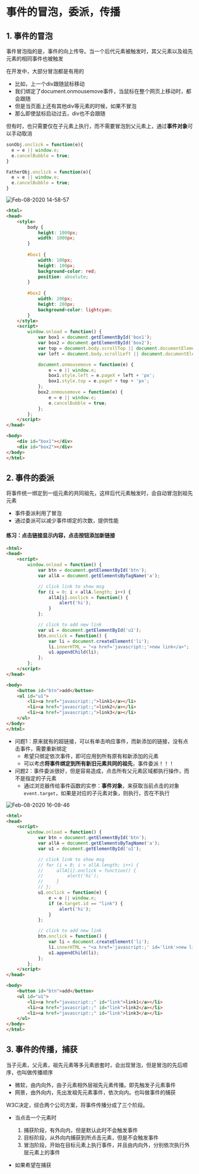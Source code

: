 # 事件的冒泡，委派，传播

## 1. 事件的冒泡

事件冒泡指的是，事件的向上传导。当一个后代元素被触发时，其父元素以及祖先元素的相同事件也被触发

在开发中，大部分冒泡都是有用的
- 比如，上一个div跟随鼠标移动
- 我们绑定了document.onmousemove事件，当鼠标在整个网页上移动时，都会跟随
- 但是当页面上还有其他div等元素的时候，如果不冒泡
- 那么即使鼠标启动过去，div也不会跟随

但有时，也只需要仅在子元素上执行，而不需要冒泡到父元素上，通过**事件对象**可以手动取消
```javascript
sonObj.onclick = function(e){
  e = e || window.e;
  e.cancelBubble = true;
}

FatherObj.onclick = function(e){
  e = e || window.e;
  e.cancelBubble = true;
}
```

![Feb-08-2020 14-58-57](https://user-images.githubusercontent.com/26485327/74080896-93db1080-4a83-11ea-89be-fa554e2edc15.gif)


```html
<html>
<head>
    <style>
        body {
            height: 1000px;
            width: 1000px;
        }
        
        #box1 {
            width: 100px;
            height: 100px;
            background-color: red;
            position: absolute;
        }
        
        #box2 {
            width: 200px;
            height: 200px;
            background-color: lightcyan;
        }
    </style>
    <script>
        window.onload = function() {
            var box1 = document.getElementById('box1');
            var box2 = document.getElementById('box2');
            var top = document.body.scrollTop || document.documentElement.scrollTop;
            var left = document.body.scrollLeft || document.documentElement.scrollLeft;

            document.onmousemove = function(e) {
                e = e || window.e;
                box1.style.left = e.pageX + left + 'px';
                box1.style.top = e.pageY + top + 'px';
            };
            box2.onmousemove = function(e) {
                e = e || window.e;
                e.cancelBubble = true;
            };
        };
    </script>
</head>

<body>
    <div id="box1"></div>
    <div id="box2"></div>
</body>
</html>
```


## 2. 事件的委派
将事件统一绑定到一组元素的共同祖先，这样后代元素触发时，会自动冒泡到祖先元素
- 事件委派利用了冒泡
- 通过委派可以减少事件绑定的次数，提供性能

#### 练习：点击链接显示内容，点击按钮添加新链接
```html
<html>
<head>
    <script>
        window.onload = function() {
            var btn = document.getElementById('btn');
            var allA = document.getElementsByTagName('a');

            // click link to show msg
            for (i = 0; i < allA.length; i++) {
                allA[i].onclick = function() {
                    alert('hi');
                }
            };

            // click to add new link
            var u1 = document.getElementById('u1');
            btn.onclick = function() {
                var li = document.createElement('li');
                li.innerHTML = "<a href='javascript:;'>new link</a>";
                u1.appendChild(li);
            };
        };
    </script>
</head>

<body>
    <button id="btn">add</button>
    <ul id="u1">
        <li><a href="javascript:;">link1</a></li>
        <li><a href="javascript:;">link2</a></li>
        <li><a href="javascript:;">link3</a></li>
    </ul>
</body>
</html>
```
- 问题1：原来就有的超链接，可以有单击响应事件，而新添加的链接，没有点击事件，需要重新绑定
  - 希望只绑定依次事件，即可应用到所有原有和新添加的元素
  - 可以考虑**将事件绑定到所有新旧元素共同的祖先**，事件委派！！！
- 问题2：事件委派很好，但是容易造成，点击所有父元素区域都执行操作，而不是指定的子元素
  - 通过浏览器传给事件函数的实参：**事件对象**，来获取当前点击的对象`event.target`，如果是对应的子元素对象，则执行，否在不执行
  
  
![Feb-08-2020 16-08-46](https://user-images.githubusercontent.com/26485327/74081751-7448e580-4a8d-11ea-9222-2526ea4c8bbe.gif)
  

```html
<html>
<head>
    <script>
        window.onload = function() {
            var btn = document.getElementById('btn');
            var allA = document.getElementsByTagName('a');
            var u1 = document.getElementById('u1');

            // click link to show msg
            // for (i = 0; i < allA.length; i++) {
            //     allA[i].onclick = function() {
            //         alert('hi');
            //     }
            // };
            u1.onclick = function(e) {
                e = e || window.e;
                if (e.target.id == "link") {
                    alert('hi');
                }
            };

            // click to add new link
            btn.onclick = function() {
                var li = document.createElement('li');
                li.innerHTML = "<a href='javascript:;' id='link'>new link</a>";
                u1.appendChild(li);
            };
        };
    </script>
</head>

<body>
    <button id="btn">add</button>
    <ul id="u1">
        <li><a href="javascript:;" id="link">link1</a></li>
        <li><a href="javascript:;" id="link">link2</a></li>
        <li><a href="javascript:;" id="link">link3</a></li>
    </ul>
</body>
</html>
```
  
## 3. 事件的传播，捕获
当子元素，父元素，祖先元素等多元素嵌套时，会出现冒泡，但是冒泡的先后顺序，也叫做传播顺序
- 微软，由内向外，由子元素相外层祖先元素传播。即先触发子元素事件
- 网景，由外向内，先出发祖先元素事件，依次向内。也叫做事件的捕获

W3C决定，综合两个公司方案，将事件传播分成了三个阶段。
- 当点击一个元素时
  1. 捕获阶段，有外向内，但是默认此时不会触发事件
  2. 目标阶段，从外向内捕获到所点击元素，但是不会触发事件
  3. 冒泡阶段，开始在目标元素上执行事件，并且由内向外，分别依次执行外层元素上的事件
  
  
- 如果希望在捕获



